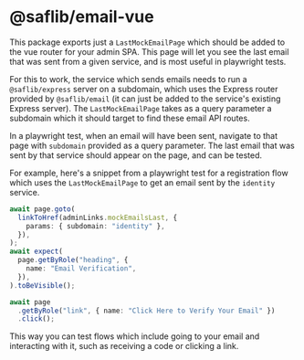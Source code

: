 # @saflib/email-vue

This package exports just a `LastMockEmailPage` which should be added to the vue router
for your admin SPA. This page will let you see the last email that was sent from a given
service, and is most useful in playwright tests.

For this to work, the service which sends emails needs to run a `@saflib/express`
server on a subdomain, which uses the Express router provided by `@saflib/email` (it can just be added to the service's existing Express server).
The `LastMockEmailPage` takes as a query parameter a subdomain which it should target to find
these email API routes.

In a playwright test, when an email will have been sent, navigate to that page with
`subdomain` provided as a query parameter. The last email that was sent by that service
should appear on the page, and can be tested.

For example, here's a snippet from a playwright test for a registration flow which uses the `LastMockEmailPage` to get an email sent by the `identity` service.

```typescript
await page.goto(
  linkToHref(adminLinks.mockEmailsLast, {
    params: { subdomain: "identity" },
  }),
);
await expect(
  page.getByRole("heading", {
    name: "Email Verification",
  }),
).toBeVisible();

await page
  .getByRole("link", { name: "Click Here to Verify Your Email" })
  .click();
```

This way you can test flows which include going to your email and interacting with it,
such as receiving a code or clicking a link.
